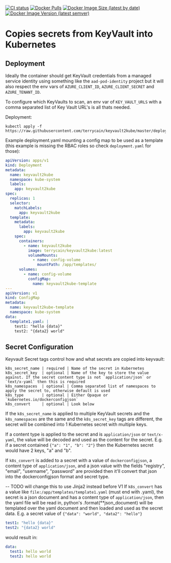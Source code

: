 [![CI status](https://github.com/terrycain/keyvault2kube/workflows/CI/badge.svg)](https://github.com/terrycain/keyvault2kube/actions?query=workflow%3ACI)
[![Docker Pulls](https://img.shields.io/docker/pulls/terrycain/keyvault2kube)](https://hub.docker.com/repository/docker/terrycain/keyvault2kube)
[![Docker Image Size (latest by date)](https://img.shields.io/docker/image-size/terrycain/keyvault2kube?sort=date)](https://hub.docker.com/repository/docker/terrycain/keyvault2kube)
[![Docker Image Version (latest semver)](https://img.shields.io/docker/v/terrycain/keyvault2kube?sort=semver)](https://hub.docker.com/repository/docker/terrycain/keyvault2kube)

# Copies secrets from KeyVault into Kubernetes

## Deployment

Ideally the container should get KeyVault credentials from a managed service identity using something like the 
`aad-pod-identity` project but it will also respect the env vars of `AZURE_CLIENT_ID`, `AZURE_CLIENT_SECRET` and `AZURE_TENANT_ID`.

To configure which KeyVaults to scan, an env var of `KEY_VAULT_URLS` with a comma separated list of Key Vault URL's is all thats needed. 

Deployment:
```
kubectl apply -f https://raw.githubusercontent.com/terrycain/keyvault2kube/master/deployment.yaml
```

Example deployment.yaml mounting a config map to be used as a template (this example is missing the RBAC roles so check `deployment.yaml` for those):
```yaml
apiVersion: apps/v1
kind: Deployment
metadata:
  name: keyvault2kube
  namespace: kube-system
  labels:
    app: keyvault2kube
spec:
  replicas: 1
  selector:
    matchLabels:
      app: keyvault2kube
  template:
    metadata:
      labels:
        app: keyvault2kube
    spec:
      containers:
        - name: keyvault2kube
          image: terrycain/keyvault2kube:latest
          volumeMounts:
            - name: config-volume
              mountPath: /app/templates/
      volumes:
        - name: config-volume
          configMap:
            name: keyvault2kube-template
---
apiVersion: v1
kind: ConfigMap
metadata:
  name: keyvault2kube-template
  namespace: kube-system
data:
  template1.yaml: |
    test1: "hello {data}"
    test2: "{data2} world"
```

## Secret Configuration

Keyvault Secret tags control how and what secrets are copied into keyvault:
```
k8s_secret_name | required | Name of the secret in Kubernetes 
k8s_secret_key  | optional | Name of the key to store the value against. If the secret content type is not `application/json` or `text/x-yaml` then this is required
k8s_namespaces  | optional | Comma separated list of namespaces to apply the secret to, otherwise default is used
k8s_type        | optional | Either Opaque or `kubernetes.io/dockerconfigjson`
k8s_convert     | optional | Look below
```

If the `k8s_secret_name` is applied to multiple KeyVault secrets and the `k8s_namespaces` are the same and the `k8s_secret_key` tags 
are different, the secret will be combined into 1 Kubernetes secret with multiple keys.

If a content type is applied to the secret and is `application/json` or `text/x-yaml`, the value will be decoded and used as the content for 
the secret. E.g. if a secret contained `{"a": "1", "b": "2"}` then the Kubernetes secret would have 2 keys, "a" and "b".

If `k8s_convert` is added to a secret with a value of `dockerconfigjson`, a content type of `application/json`, and a 
json value with the fields "registry", "email", "username", "password" are provided then it'll convert that json 
into the dockerconfigjson format and secret type.

-- TODO will change this to use Jinja2 instead before V1
If `k8s_convert` has a value like `file:/app/templates/template1.yaml` (must end with .yaml), the secret is a json document and has a content type of `application/json`, then
the yaml file will be read in, python's .format(**json_document) will be templated over the yaml document and then loaded 
and used as the secret data. E.g. a secret value of `{"data": "world", "data2": "hello"}`
```yaml
test1: "hello {data}"
test2: "{data2} world"
```
would result in:
```yaml
data:
  test1: hello world
  test2: hello world
```
